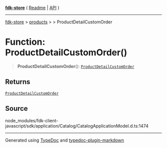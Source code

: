[**fdk-store**](../../../README.md) ( [Readme](../../../README.md) \| [API](../../../API.md) )

---

[fdk-store](../../../API.md) > [products](../../README.md) > [<internal>](../README.md) > ProductDetailCustomOrder

# Function: ProductDetailCustomOrder()

> **ProductDetailCustomOrder**(): [`ProductDetailCustomOrder`](../type-aliases/type-alias.ProductDetailCustomOrder.md)

## Returns

[`ProductDetailCustomOrder`](../type-aliases/type-alias.ProductDetailCustomOrder.md)

## Source

node_modules/fdk-client-javascript/sdk/application/Catalog/CatalogApplicationModel.d.ts:1474

---

Generated using [TypeDoc](https://typedoc.org/) and [typedoc-plugin-markdown](https://www.npmjs.com/package/typedoc-plugin-markdown)
